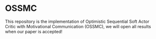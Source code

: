 # OSSMC
This repository is the implementation of Optimistic Sequential Soft Actor Critic with Motivational Communication (OSSMC), we will open all results when our paper is accepted!

